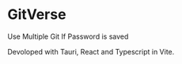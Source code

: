 # GitVerse
Use Multiple Git If Password is saved 

Devoloped with Tauri, React and Typescript in Vite.
